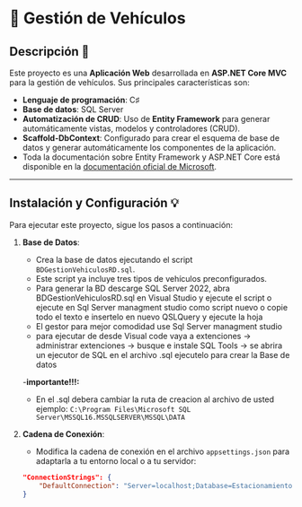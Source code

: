 # 🚗 Gestión de Vehículos

## Descripción 📄
Este proyecto es una **Aplicación Web** desarrollada en **ASP.NET Core MVC** para la gestión de vehículos. Sus principales características son:

- **Lenguaje de programación**: C♯
- **Base de datos**: SQL Server
- **Automatización de CRUD**: Uso de **Entity Framework** para generar automáticamente vistas, modelos y controladores (CRUD).
- **Scaffold-DbContext**: Configurado para crear el esquema de base de datos y generar automáticamente los componentes de la aplicación.
- Toda la documentación sobre Entity Framework y ASP.NET Core está disponible en la [documentación oficial de Microsoft](https://docs.microsoft.com).

---

## Instalación y Configuración 💡

Para ejecutar este proyecto, sigue los pasos a continuación:

1. **Base de Datos**: 
   - Crea la base de datos ejecutando el script `BDGestionVehiculosRD.sql`.
   - Este script ya incluye tres tipos de vehículos preconfigurados.
   - Para generar la BD descarge SQL Server 2022, abra BDGestionVehiculosRD.sql en Visual Studio y ejecute el script o ejecute en Sql Server managment studio como
     script nuevo o copie todo el texto e insertelo en nuevo QSLQuery y ejecute la hoja 
   - El gestor para mejor comodidad use Sql Server managment studio
   - para ejecutar de desde Visual code vaya a extenciones -> administrar extenciones -> busque e instale SQL Tools -> se abrira un ejecutor de SQL en el archivo .sql
     ejecutelo para crear la Base de datos

   -**importante!!!:**
   - En el .sql debera cambiar la ruta de creacion al archivo de usted ejemplo: `C:\Program Files\Microsoft SQL Server\MSSQL16.MSSQLSERVER\MSSQL\DATA`

3. **Cadena de Conexión**:
   - Modifica la cadena de conexión en el archivo `appsettings.json` para adaptarla a tu entorno local o a tu servidor:
   ```json
   "ConnectionStrings": {
       "DefaultConnection": "Server=localhost;Database=EstacionamientoDBS; integrated security=true;TrustServerCertificate=true;"
   }
